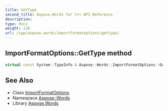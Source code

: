 ```yaml
---
title: GetType
second_title: Aspose.Words for C++ API Reference
description: 
type: docs
weight: 118
url: /cpp/aspose.words/importformatoptions/gettype/
---
```

## ImportFormatOptions::GetType method




```cpp
virtual const System::TypeInfo & Aspose::Words::ImportFormatOptions::GetType() const override
```

## See Also

* Class [ImportFormatOptions](../)
* Namespace [Aspose::Words](../../)
* Library [Aspose.Words](../../../)
